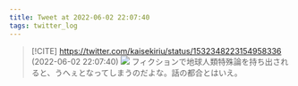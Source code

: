 ```yaml
---
title: Tweet at 2022-06-02 22:07:40
tags: twitter_log
---
```


> [!CITE] https://twitter.com/kaisekiriu/status/1532348223154958336 (2022-06-02 22:07:40)
> ![](https://twitter.com/kaisekiriu/status/1532348223154958336)
> フィクションで地球人類特殊論を持ち出されると、うへぇとなってしまうのだよな。話の都合とはいえ。
